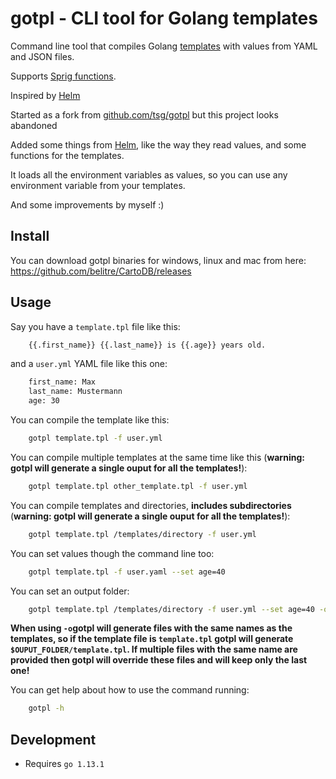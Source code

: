 # gotpl - CLI tool for Golang templates

Command line tool that compiles Golang
[templates](http://golang.org/pkg/text/template/) with values from YAML and JSON files.

Supports [Sprig functions](https://github.com/Masterminds/sprig).

Inspired by [Helm](https://github.com/kubernetes/helm)

Started as a fork from [github.com/tsg/gotpl](https://github.com/tsg/gotpl) but this project looks abandoned

Added some things from [Helm](https://github.com/kubernetes/helm), like the way they read values, and some functions for the templates.

It loads all the environment variables as values, so you can use any environment variable from your templates.

And some improvements by myself :)

## Install

You can download gotpl binaries for windows, linux and mac from here: https://github.com/belitre/CartoDB/releases

## Usage

Say you have a `template.tpl` file like this:

```bash
    {{.first_name}} {{.last_name}} is {{.age}} years old.
```

and a `user.yml` YAML file like this one:

```bash
    first_name: Max
    last_name: Mustermann
    age: 30
```

You can compile the template like this:

```bash
    gotpl template.tpl -f user.yml
```

You can compile multiple templates at the same time like this (__warning: gotpl will generate a single ouput for all the templates!__):

```bash
    gotpl template.tpl other_template.tpl -f user.yml
```

You can compile templates and directories, __includes subdirectories__ (__warning: gotpl will generate a single ouput for all the templates!__):

```bash
    gotpl template.tpl /templates/directory -f user.yml
```

You can set values though the command line too:

```bash
    gotpl template.tpl -f user.yaml --set age=40
```

You can set an output folder:

```bash
    gotpl template.tpl /templates/directory -f user.yml --set age=40 -o /tplresult
```

__When using `-o`gotpl will generate files with the same names as the templates, so if the template file is `template.tpl` gotpl will generate `$OUPUT_FOLDER/template.tpl`. If multiple files with the same name are provided then gotpl will override these files and will keep only the last one!__

You can get help about how to use the command running:

```bash
    gotpl -h
```

## Development

* Requires `go 1.13.1`

